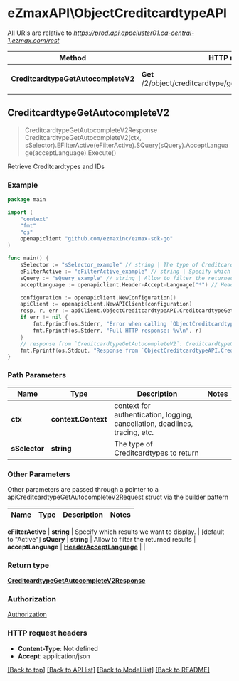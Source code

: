 # eZmaxAPI\ObjectCreditcardtypeAPI

All URIs are relative to *https://prod.api.appcluster01.ca-central-1.ezmax.com/rest*

Method | HTTP request | Description
------------- | ------------- | -------------
[**CreditcardtypeGetAutocompleteV2**](ObjectCreditcardtypeAPI.md#CreditcardtypeGetAutocompleteV2) | **Get** /2/object/creditcardtype/getAutocomplete/{sSelector} | Retrieve Creditcardtypes and IDs



## CreditcardtypeGetAutocompleteV2

> CreditcardtypeGetAutocompleteV2Response CreditcardtypeGetAutocompleteV2(ctx, sSelector).EFilterActive(eFilterActive).SQuery(sQuery).AcceptLanguage(acceptLanguage).Execute()

Retrieve Creditcardtypes and IDs



### Example

```go
package main

import (
	"context"
	"fmt"
	"os"
	openapiclient "github.com/ezmaxinc/ezmax-sdk-go"
)

func main() {
	sSelector := "sSelector_example" // string | The type of Creditcardtypes to return
	eFilterActive := "eFilterActive_example" // string | Specify which results we want to display. (optional) (default to "Active")
	sQuery := "sQuery_example" // string | Allow to filter the returned results (optional)
	acceptLanguage := openapiclient.Header-Accept-Language("*") // HeaderAcceptLanguage |  (optional)

	configuration := openapiclient.NewConfiguration()
	apiClient := openapiclient.NewAPIClient(configuration)
	resp, r, err := apiClient.ObjectCreditcardtypeAPI.CreditcardtypeGetAutocompleteV2(context.Background(), sSelector).EFilterActive(eFilterActive).SQuery(sQuery).AcceptLanguage(acceptLanguage).Execute()
	if err != nil {
		fmt.Fprintf(os.Stderr, "Error when calling `ObjectCreditcardtypeAPI.CreditcardtypeGetAutocompleteV2``: %v\n", err)
		fmt.Fprintf(os.Stderr, "Full HTTP response: %v\n", r)
	}
	// response from `CreditcardtypeGetAutocompleteV2`: CreditcardtypeGetAutocompleteV2Response
	fmt.Fprintf(os.Stdout, "Response from `ObjectCreditcardtypeAPI.CreditcardtypeGetAutocompleteV2`: %v\n", resp)
}
```

### Path Parameters


Name | Type | Description  | Notes
------------- | ------------- | ------------- | -------------
**ctx** | **context.Context** | context for authentication, logging, cancellation, deadlines, tracing, etc.
**sSelector** | **string** | The type of Creditcardtypes to return | 

### Other Parameters

Other parameters are passed through a pointer to a apiCreditcardtypeGetAutocompleteV2Request struct via the builder pattern


Name | Type | Description  | Notes
------------- | ------------- | ------------- | -------------

 **eFilterActive** | **string** | Specify which results we want to display. | [default to &quot;Active&quot;]
 **sQuery** | **string** | Allow to filter the returned results | 
 **acceptLanguage** | [**HeaderAcceptLanguage**](HeaderAcceptLanguage.md) |  | 

### Return type

[**CreditcardtypeGetAutocompleteV2Response**](CreditcardtypeGetAutocompleteV2Response.md)

### Authorization

[Authorization](../README.md#Authorization)

### HTTP request headers

- **Content-Type**: Not defined
- **Accept**: application/json

[[Back to top]](#) [[Back to API list]](../README.md#documentation-for-api-endpoints)
[[Back to Model list]](../README.md#documentation-for-models)
[[Back to README]](../README.md)

